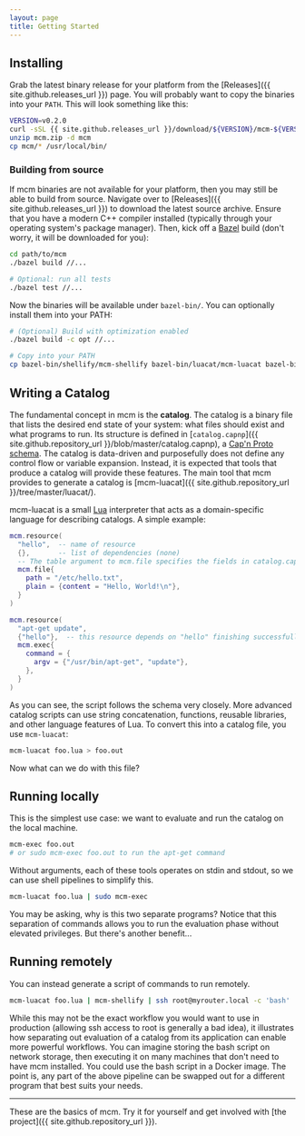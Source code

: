 ```yaml
---
layout: page
title: Getting Started
---
```


## Installing

Grab the latest binary release for your platform from the [Releases]({{ site.github.releases_url }}) page.
You will probably want to copy the binaries into your `PATH`.
This will look something like this:

```bash
VERSION=v0.2.0
curl -sSL {{ site.github.releases_url }}/download/${VERSION}/mcm-${VERSION}-linux_amd64.zip > mcm.zip
unzip mcm.zip -d mcm
cp mcm/* /usr/local/bin/
```

### Building from source

If mcm binaries are not available for your platform, then you may still be able to build from source.
Navigate over to [Releases]({{ site.github.releases_url }}) to download the latest source archive.
Ensure that you have a modern C++ compiler installed (typically through your operating system's package manager).
Then, kick off a [Bazel](https://bazel.build/) build (don't worry, it will be downloaded for you):

```bash
cd path/to/mcm
./bazel build //...

# Optional: run all tests
./bazel test //...
```

Now the binaries will be available under `bazel-bin/`.
You can optionally install them into your PATH:

```bash
# (Optional) Build with optimization enabled
./bazel build -c opt //...

# Copy into your PATH
cp bazel-bin/shellify/mcm-shellify bazel-bin/luacat/mcm-luacat bazel-bin/exec/mcm-exec bazel-bin/dot/mcm-dot /usr/local/bin/
```

## Writing a Catalog

The fundamental concept in mcm is the **catalog**.
The catalog is a binary file that lists the desired end state of your system: what files should exist and what programs to run.
Its structure is defined in [`catalog.capnp`]({{ site.github.repository_url }}/blob/master/catalog.capnp), a [Cap'n Proto schema](https://capnproto.org/language.html).
The catalog is data-driven and purposefully does not define any control flow or variable expansion.
Instead, it is expected that tools that produce a catalog will provide these features.
The main tool that mcm provides to generate a catalog is [mcm-luacat]({{ site.github.repository_url }}/tree/master/luacat/).

mcm-luacat is a small [Lua](https://www.lua.org/) interpreter that acts as a domain-specific language for describing catalogs.
A simple example:

```lua
mcm.resource(
  "hello",  -- name of resource
  {},       -- list of dependencies (none)
  -- The table argument to mcm.file specifies the fields in catalog.capnp.
  mcm.file{
    path = "/etc/hello.txt",
    plain = {content = "Hello, World!\n"},
  }
)

mcm.resource(
  "apt-get update",
  {"hello"},  -- this resource depends on "hello" finishing successfully
  mcm.exec{
    command = {
      argv = {"/usr/bin/apt-get", "update"},
    },
  }
)
```

As you can see, the script follows the schema very closely.
More advanced catalog scripts can use string concatenation, functions, reusable libraries, and other language features of Lua.
To convert this into a catalog file, you use `mcm-luacat`:

```bash
mcm-luacat foo.lua > foo.out
```

Now what can we do with this file?

## Running locally

This is the simplest use case: we want to evaluate and run the catalog on the local machine.

```bash
mcm-exec foo.out
# or sudo mcm-exec foo.out to run the apt-get command
```

Without arguments, each of these tools operates on stdin and stdout, so we can use shell pipelines to simplify this.

```bash
mcm-luacat foo.lua | sudo mcm-exec
```

You may be asking, why is this two separate programs?
Notice that this separation of commands allows you to run the evaluation phase without elevated privileges.
But there's another benefit...

## Running remotely

You can instead generate a script of commands to run remotely.

```bash
mcm-luacat foo.lua | mcm-shellify | ssh root@myrouter.local -c 'bash'
```

While this may not be the exact workflow you would want to use in production (allowing ssh access to root is generally a bad idea), it illustrates how separating out evaluation of a catalog from its application can enable more powerful workflows.
You can imagine storing the bash script on network storage, then executing it on many machines that don't need to have mcm installed.
You could use the bash script in a Docker image.
The point is, any part of the above pipeline can be swapped out for a different program that best suits your needs.

- - -

These are the basics of mcm.
Try it for yourself and get involved with [the project]({{ site.github.repository_url }}).

